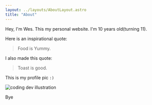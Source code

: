 ```yaml
---
layout: ../layouts/AboutLayout.astro
title: "About"
---
```


Hey, I'm Wes. This my personal website. I'm 10 years old(turning 11). 

Here is an inspirational quote:

> Food is Yummy.

I also made this quote:

> Toast is good.

This is my profile pic `:)`

<div>
  <img src="/assets/Panda.jpeg" class="sm:w-1/2 mx-auto" alt="coding dev illustration">
</div>

Bye

<!-- 
## Tech Stack

This theme is written in vanilla JavaScript (+ TypeScript for type checking) and a little bit of ReactJS for some interactions. TailwindCSS is used for styling; and Markdown is used for blog contents.

## Features

Here are certain features of this site.

- fully responsive and accessible
- SEO-friendly
- light & dark mode
- fuzzy search
- super fast performance
- draft posts
- pagination
- sitemap & rss feed
- highly customizable

If you like this theme, you can star/contribute to the [repo](https://github.com/satnaing/astro-paper).  
Or you can even give any feedback via my [email](mailto:contact@satnaing.dev). -->
